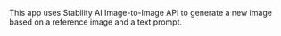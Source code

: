 This app uses Stability AI Image-to-Image API to generate a new image based on a reference image and a text prompt.